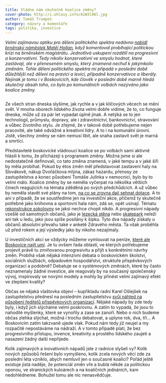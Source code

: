 ```yaml
---
title: Vládne nám skutečně koalice změny?
cover-photo: http://i.ohlasy.info/A1W3l06l.jpg
author: Tomáš Trumpeš
category: názory a komentáře
tags: politika, investice
---
```


*Velmi zajímavou optiku pro dělení politického spektra nedávno [nabídl brněnský náměstek Matěj Hollan](http://zpravy.aktualne.cz/regiony/jihomoravsky/brnenska-vlada-nefunguje-lidovci-ji-destabilizuji-ale-koalic/r~f89a564a018811e698e60025900fea04/), když komentoval probíhající politickou krizi na brněnském magistrátu. Jednotlivá uskupení rozdělil na progresivní a konzervativní. Tedy nikoliv konzervativní ve smyslu hodnot, které zastávají, ale v přeneseném smyslu, který znamená nechuť k jakýmkoliv změnám. Tohle dělení politického spektra mi připadá v poslední době důležitější než dělení na pravici a levici, případně konzervativce a liberály. Nejinak je tomu i v Boskovicích, kde člověk v poslední době marně hledá skutečný obsah toho, co bylo po komunálních volbách nazýváno jako koalice změny.*

<img src="http://i.ohlasy.info/A1W3l06.jpg" alt="" class="img-responsive img-popup" data-author="Tomáš Trumpeš">

Ze všech stran dneska slyšíme, jak rychle a v jak klíčových věcech se mění svět. V mnoha oborech lidského života velmi dobře vidíme, že to, co funguje dneska, může už za pár let vypadat úplně jinak. A netýká se to jen technologií, průmyslu, dopravy, ale i zdravotnictví, bankovnictví, stravování a vůbec životního stylu. Je zřejmé, že v takové době potřebujeme nejen pracovité, ale také odvážné a kreativní lídry. A to i na komunální úrovni. Jistě, všechny změny se nám nemusí líbit, ale snaha zastavit svět je marná a smrtící.

Představitelé boskovické vládnoucí koalice se po volbách sami aktivně hlásili k tomu, že přicházejí s programem změny. Možná jsme si ale nedostatečně definovali, co tato změna znamená, v jaké tempu a v jaké šíři by měla probíhat. Pokud by étos změn měl představovat zastavení haly na Slovákově, nákup Dvořáčkova mlýna, zákaz hazardu, přenosy ze zastupitelstva a konec působení Tomáše Julínka v nemocnici, bylo by to velmi málo. Koalice změny by se neměla vyčerpat na několika větších činech reagujících na témata zděděná po svých předchůdcích. A už vůbec by neměla stavět své plány na tom, [na co se zrovna dají sehnat dotace](/clanky/2015/09/dotace.html). A to ani v případě, že se soustředíme jen na investiční akce, přičemž ty skutečně potřebné jako knihovna a sportovní hala nám, zdá se, opět usínají. Tématu [rekonstrukce sokolovny](/clanky/2015/03/oprava-sokolovny.html) se jaksi nechce chopit nikdo. A progresivní nápady vzešlé od samotných občanů, jako je [lezecká stěna](/clanky/2016/03/stena-nebude.html) nebo [skatepark](/clanky/2015/06/skatepark.html) neleží ani tak u ledu, jako jsou spíše posílány k šípku. Tyto dva nápady získaly u občanů absolutní převahu také v anketě Zdravého města. Ta však proběhla už před rokem a její výsledky jako by nikoho nezajímaly.

U investičních akcí se vždycky můžeme vymlouvat na peníze, [které ale Boskovice najít umí](/clanky/2016/02/komentar-investice.html). Je tu ovšem řada oblastí, ve kterých potřebujeme projevit právě tu zmiňovanou progresivitu a přijít s konkrétními návrhy změn. Probíhá však nějaká intenzivní debata o boskovickém školství, sociálních službách, odpadovém hospodářství, struktuře příspěvkových organizací a podobně? Debatuje se o systémových změnách, které by často neznamenaly žádné investice, ale reagovaly by na současný společenský vývoj, inspirovaly se novými modely a mohly by přinést velmi zajímavý efekt ve zlepšení kvality?

Občas se nějaká vlaštovka objeví – kupříkladu radní Karel Ošlejšek na zastupitelstvu přednesl na posledním zastupitelstvu [svůj náhled na působení ředitelů příspěvkových organizací](http://ohlasy.info/clanky/2016/04/zastupitelstvo.html). Nějaké nápady by zde tedy byly, i když jich slýcháme velmi poskrovnu. A zatím to vypadá, že jsou to nahodilé myšlenky, které se vynořily a zase se zanoří. Nebo o nich budeme občas zlehka slýchat, možná i trochu debatovat, a uplyne rok, dva, tři… A Boskovicím zatím takzvaně ujede vlak. Pokud nám tedy již neujel a my rozpačitě nepostáváme na nádraží. A v tomto případě platí, že bez progresivního přístupu, invence, kreativity a prostého lidského zaujetí a nasazení žádný další nepřijede.

Kolik zajímavých a inovativních nápadů jste z radnice slyšeli vy? Kolik nových způsobů řešení bylo vymyšleno, kolik zcela nových věcí zde za poslední léta vzniklo, abych nemluvil jen o současné koalici? Pořád ještě existuje jistá naděje, že potenciál změn vře a bublá někde za politickou oponou, ve stranických kuloárech a na koaličních jednáních, kam nedohlédneme. Bohužel tomu ale nic nenasvědčuje.